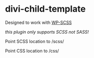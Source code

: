 # divi-child-template

Designed to work with [WP-SCSS](https://en-ca.wordpress.org/plugins/wp-scss/)

*this plugin only supports SCSS not SASS!*

Point SCSS location to /scss/

Point CSS location to /css/
